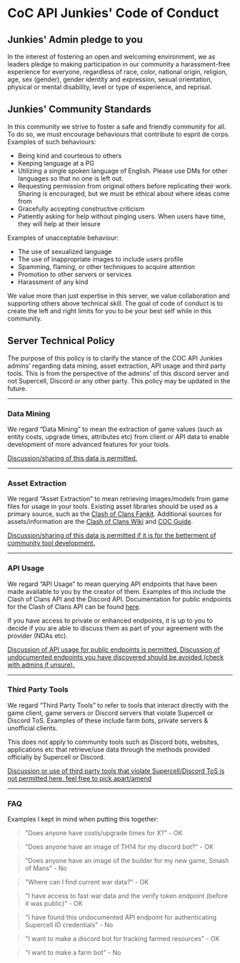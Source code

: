 # CoC API Junkies' Code of Conduct
## Junkies' Admin pledge to you 
In the interest of fostering an open and welcoming environment, we as
leaders pledge to making participation in our community a 
harassment-free experience for everyone, regardless of race, color, national origin,
religion, age, sex (gender), gender identity and expression, sexual orientation, 
physical or mental disability, level or type of experience, and reprisal.

## Junkies' Community Standards
In this community we strive to foster a safe and friendly community for all. To do so,
we must encourage behaviours that contribute to esprit de corps. Examples of such behaviours:
- Being kind and courteous to others
- Keeping language at a PG
- Utilizing a single spoken language of English. Please use DMs for other languages so that
no one is left out.
- Requesting permission from original others before replicating their work. Sharing is 
encouraged, but we must be ethical about where ideas come from
-  Gracefully accepting constructive criticism
- Patiently asking for help without pinging users. When users have time, they will help at their 
leisure 
  
Examples of unacceptable behaviour:
- The use of sexualized language 
- The use of inappropriate images to include users profile
- Spamming, flaming, or other techniques to acquire attention
- Promotion to other servers or services
- Harassment of any kind

We value more than just expertise in this server, we value collaboration and supporting others above
technical skill. The goal of code of conduct is to create the left and right limits for you to be 
your best self while in this community.

## Server Technical Policy

The purpose of this policy is to clarify the stance of the COC API Junkies admins’ regarding 
data mining, asset extraction, API usage and third party tools. This is from the 
perspective of the admins’ of this discord server and not Supercell, Discord or any 
other party. This policy may be updated in the future.

---

### Data Mining

We regard “Data Mining” to mean the extraction of game values (such as entity costs, 
upgrade times, attributes etc) from client or API data to enable development of more 
advanced features for your tools.

<ins>Discussion/sharing of this data is permitted.</ins>

---

### Asset Extraction

We regard “Asset Extraction” to mean retrieving images/models from game files for 
usage in your tools.  Existing asset libraries should be used as a primary source, 
such as the [Clash of Clans Fankit](http://supr.cl/ClashFanKit).  Additional sources for 
assets/information are the [Clash of Clans Wiki](https://clashofclans.fandom.com/) and [COC 
Guide](https://coc.guide/).

<ins>Discussion/sharing of this data is permitted if it is for the betterment of community tool development.</ins>

---

### API Usage

We regard “API Usage” to mean querying API endpoints that have been made available to 
you by the creator of them.  Examples of this include the Clash of Clans API and the 
Discord API.  Documentation for public endpoints for the Clash of Clans API can be found 
[here](https://developer.clashofclans.com/).

If you have access to private or enhanced endpoints, it is up to you to decide if you are 
able to discuss them as part of your agreement with the provider (NDAs etc).

<ins>Discussion of API usage for public endpoints is permitted. Discussion of 
undocumented endpoints you have discovered should be avoided (check with admins if unsure).</ins>

---

### Third Party Tools

We regard “Third Party Tools” to refer to tools that interact directly with the game 
client, game servers or Discord servers that violate Supercell or Discord ToS.  Examples 
of these include farm bots, private servers & unofficial clients.

This does not apply to community tools such as Discord bots, websites, applications 
etc that retrieve/use data through the methods provided officially by Supercell or Discord.

<ins>Discussion or use of third party tools that violate Supercell/Discord ToS is not permitted here.
feel free to pick apart/amend</ins>

---

### FAQ

Examples I kept in mind when putting this together:

> "Does anyone have costs/upgrade times for X?" - OK

> "Does anyone have an image of TH14 for my discord bot?" - OK

> "Does anyone have an image of the builder for my new game, Smash of Mans" - No

> "Where can I find current war data?" - OK

> "I have access to fast war data and the verify token endpoint (before it was public)" - OK

> "I have found this undocumented API endpoint for authenticating Supercell ID credentials" - No 

> "I want to make a discord bot for tracking farmed resources" - OK

> "I want to make a farm bot" - No
